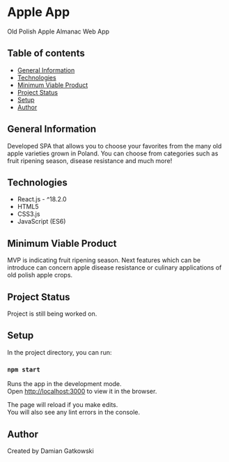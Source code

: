 # Apple App

Old Polish Apple Almanac Web App

## Table of contents

- [General Information](#general-information)
- [Technologies](#technologies)
- [Minimum Viable Product](#minimum-viable-product)
- [Project Status](#project-status)
- [Setup](#setup)
- [Author](#author)

## General Information

Developed SPA that allows you to choose your favorites from the many old apple varieties grown in Poland. You can choose from categories such as fruit ripening season, disease resistance and much more!

## Technologies

- React.js - ^18.2.0
- HTML5
- CSS3.js
- JavaScript (ES6)

## Minimum Viable Product

MVP is indicating fruit ripening season. Next features which can be introduce can concern apple disease resistance or culinary applications of old polish apple crops.

## Project Status

Project is still being worked on.

## Setup

In the project directory, you can run:

### `npm start`

Runs the app in the development mode.\
Open [http://localhost:3000](http://localhost:3000) to view it in the browser.

The page will reload if you make edits.\
You will also see any lint errors in the console.

## Author

Created by Damian Gatkowski <br />
